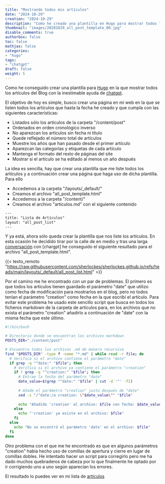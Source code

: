 ```yaml
---
title: "Mostrando todos mis artículos"
date: "2024-10-29"
creation: "2024-10-29"
description: "Como he creado una plantilla en Hugo para mostrar todos los artículos del Blog"
thumbnail: "images/20201029_all_post_template_00.jpg"
disable_comments: true
authorbox: false
toc: false
mathjax: false
categories:
- "hugo"
tags:
- "chatgpt"
draft: false
weight: 5
---
```

Como he conseguido crear una plantilla para [Hugo] en la que mostrar todos los artículos del Blog con la inestimable ayuda de [chatgpt].
<!--more-->
El objetivo de hoy es simple, busco crear una página en mi web en la que se listen todos los artículos que hasta la fecha he creado y que cumpla con las siguientes características:
 - Listados sólo los artículos de la carpeta "/content/post"
 - Ordenados en orden cronológico inverso
 - No aparezcan los artículos sin fecha ni título
 - Quede reflejado el número total de artículos
 - Muestre los años que han pasado desde el primer artículo
 - Aparezcan las categorías y etiquetas de cada artículo
 - Mantenga el formato del resto de páginas del site
 - Mostrar si el artículo se ha editado al menos un año después
 
La idea es sencilla, hay que crear una plantilla que me liste todos los artículos y a continuación crear una página que haga uso de dicha plantilla. Para ello
 - Accedemos a la carpeta "/layouts/_default/"
 - Creamos el archivo "all_post_template.html"
 - Accedemos a la carpeta "/content/"
 - Creamos el archivo "articulos.md" con el siguiente contenido
 ```html
---
title: "Lista de Artículos"
layout: "all_post_list"
---
 ```
Y ya está, ahora sólo queda crear la plantilla que nos liste los artículos. En esta ocasión he decidido tirar por la calle de en medio y tras una larga [conversación] con [chargpt] he conseguido el siguiente resultado para el archivo "all_post_template.html".

{{< texto_remoto "https://raw.githubusercontent.com/sherlockes/sherlockes.github.io/refs/heads/main/layouts/_default/all_post_list.html" >}}

Por el camino me he encontrado con un par de problemas. El primero es que todos los artículos tienen guardado el parámetro "date" que utilizo como fecha de modificación para mostrarlos en el blog, pero no todos tenían el parámetro "creation" como fecha en la que escribí el artículo. Para evitar este problema he usado este sencillo script que busca en todos los ficheros markdown de la carpeta de artículos para, en los archivos que no exista el parámetro "creation" añadirlo a continuación de "date" con la misma fecha que este último.

``` bash
#!/bin/bash

# Directorio donde se encuentran los archivos markdown
POSTS_DIR="./content/post"

# Encuentra todos los archivos .md de manera recursiva
find "$POSTS_DIR" -type f -name "*.md" | while read -r file; do
  # Verifica si el archivo contiene el parámetro "date"
  if grep -q "^date:" "$file"; then
    # Verifica si el archivo ya contiene el parámetro "creation"
    if ! grep -q "^creation:" "$file"; then
      # Extrae la fecha del parámetro "date"
      date_value=$(grep "^date:" "$file" | cut -d '"' -f2)
      
      # Añade el parámetro "creation" justo después de "date"
      sed -i "/^date:/a creation: \"$date_value\"" "$file"
      
      echo "Añadido 'creation' al archivo: $file con fecha: $date_value"
    else
      echo "'creation' ya existe en el archivo: $file"
    fi
  else
    echo "No se encontró el parámetro 'date' en el archivo: $file"
  fi
done
```

Otro problema con el que me he encontrado es que en algunos parámetros "creation" había hecho uso de comillas de apertura y cierre en lugar de comillas dobles. He intentado hacer un script para corregirlo pero me ha dado muchos quebraderos de cabeza por lo que finalmente he optado por ir corrigiendo uno a uno según aparecían los errores.

El resultado lo puedes ver en mi lista de [artículos]

[artículos]: /articulos
[chatgpt]: https://chatgpt.com
[conversación]: https://chatgpt.com/share/672123ac-3e80-800d-91d9-c710ccbbcfbd
[Hugo]: https://gohugo.io



